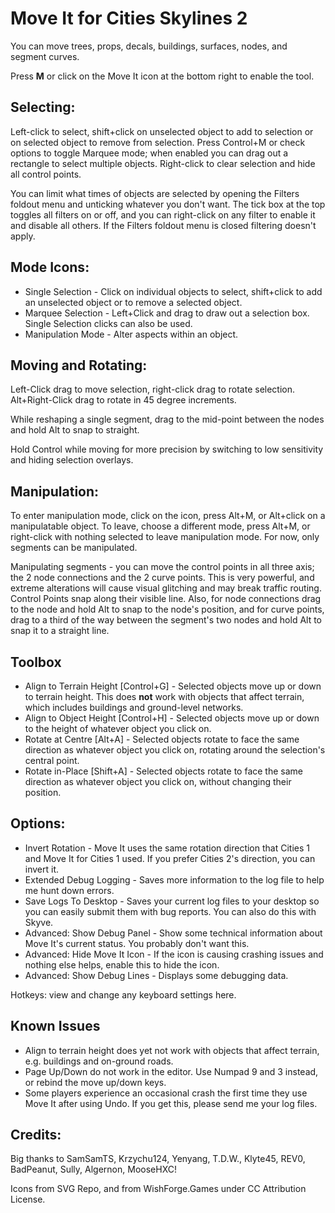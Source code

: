 ﻿# Move It for Cities Skylines 2

You can move trees, props, decals, buildings, surfaces, nodes, and segment curves.

Press **M** or click on the Move It icon at the bottom right to enable the tool.


## Selecting:

Left-click to select, shift+click on unselected object to add to selection or on selected object to remove from selection. Press Control+M or check options to toggle Marquee mode; when enabled you can drag out a rectangle to select multiple objects. Right-click to clear selection and hide all control points.

You can limit what times of objects are selected by opening the Filters foldout menu and unticking whatever you don't want. The tick box at the top toggles all filters on or off, and you can right-click on any filter to enable it and disable all others. If the Filters foldout menu is closed filtering doesn't apply.


## Mode Icons:
* Single Selection - Click on individual objects to select, shift+click to add an unselected object or to remove a selected object.
* Marquee Selection - Left+Click and drag to draw out a selection box. Single Selection clicks can also be used.
* Manipulation Mode - Alter aspects within an object.


## Moving and Rotating:

Left-Click drag to move selection, right-click drag to rotate selection. Alt+Right-Click drag to rotate in 45 degree increments.

While reshaping a single segment, drag to the mid-point between the nodes and hold Alt to snap to straight.

Hold Control while moving for more precision by switching to low sensitivity and hiding selection overlays.


## Manipulation:

To enter manipulation mode, click on the icon, press Alt+M, or Alt+click on a manipulatable object. To leave, choose a different mode, press Alt+M, or right-click with nothing selected to leave manipulation mode. For now, only segments can be manipulated.

Manipulating segments - you can move the control points in all three axis; the 2 node connections and the 2 curve points. This is very powerful, and extreme alterations will cause visual glitching and may break traffic routing. Control Points snap along their visible line. Also, for node connections drag to the node and hold Alt to snap to the node's position, and for curve points, drag to a third of the way between the segment's two nodes and hold Alt to snap it to a straight line.


## Toolbox
* Align to Terrain Height [Control+G] - Selected objects move up or down to terrain height. This does **not** work with objects that affect terrain, which includes buildings and ground-level networks.
* Align to Object Height [Control+H] - Selected objects move up or down to the height of whatever object you click on.
* Rotate at Centre [Alt+A] - Selected objects rotate to face the same direction as whatever object you click on, rotating around the selection's central point.
* Rotate in-Place [Shift+A] - Selected objects rotate to face the same direction as whatever object you click on, without changing their position.


## Options:
* Invert Rotation - Move It uses the same rotation direction that Cities 1 and Move It for Cities 1 used. If you prefer Cities 2's direction, you can invert it.
* Extended Debug Logging - Saves more information to the log file to help me hunt down errors.
* Save Logs To Desktop - Saves your current log files to your desktop so you can easily submit them with bug reports. You can also do this with Skyve.
* Advanced: Show Debug Panel - Show some technical information about Move It's current status. You probably don't want this.
* Advanced: Hide Move It Icon - If the icon is causing crashing issues and nothing else helps, enable this to hide the icon.
* Advanced: Show Debug Lines - Displays some debugging data.

Hotkeys: view and change any keyboard settings here.


## Known Issues
* Align to terrain height does yet not work with objects that affect terrain, e.g. buildings and on-ground roads.
* Page Up/Down do not work in the editor. Use Numpad 9 and 3 instead, or rebind the move up/down keys.
* Some players experience an occasional crash the first time they use Move It after using Undo. If you get this, please send me your log files.


## Credits:

Big thanks to SamSamTS, Krzychu124, Yenyang, T.D.W., Klyte45, REV0, BadPeanut, Sully, Algernon, MooseHXC!

Icons from SVG Repo, and from WishForge.Games under CC Attribution License.
